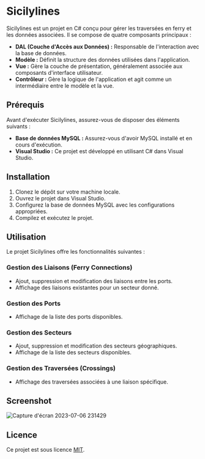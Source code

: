 # Sicilylines

Sicilylines est un projet en C# conçu pour gérer les traversées en ferry et les données associées. Il se compose de quatre composants principaux :

- **DAL (Couche d'Accès aux Données) :** Responsable de l'interaction avec la base de données.
- **Modèle :** Définit la structure des données utilisées dans l'application.
- **Vue :** Gère la couche de présentation, généralement associée aux composants d'interface utilisateur.
- **Contrôleur :** Gère la logique de l'application et agit comme un intermédiaire entre le modèle et la vue.

## Prérequis

Avant d'exécuter Sicilylines, assurez-vous de disposer des éléments suivants :

- **Base de données MySQL :** Assurez-vous d'avoir MySQL installé et en cours d'exécution.
- **Visual Studio :** Ce projet est développé en utilisant C# dans Visual Studio.

## Installation

1. Clonez le dépôt sur votre machine locale.
2. Ouvrez le projet dans Visual Studio.
3. Configurez la base de données MySQL avec les configurations appropriées.
4. Compilez et exécutez le projet.

## Utilisation

Le projet Sicilylines offre les fonctionnalités suivantes :

### Gestion des Liaisons (Ferry Connections)

- Ajout, suppression et modification des liaisons entre les ports.
- Affichage des liaisons existantes pour un secteur donné.

### Gestion des Ports

- Affichage de la liste des ports disponibles.

### Gestion des Secteurs

- Ajout, suppression et modification des secteurs géographiques.
- Affichage de la liste des secteurs disponibles.

### Gestion des Traversées (Crossings)

- Affichage des traversées associées à une liaison spécifique.

## Screenshot

![Capture d'écran 2023-07-06 231429](https://github.com/BanggEddy/Sicilylines_Mission2/assets/108392457/2a850189-9a76-4135-bbe4-e240fc100e0c)

## Licence

Ce projet est sous licence [MIT](LICENSE).


